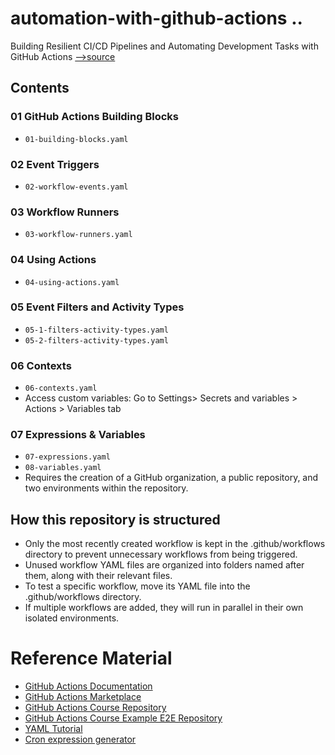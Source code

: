 # automation-with-github-actions ..

Building Resilient CI/CD Pipelines and Automating Development Tasks with GitHub Actions [-->source](https://www.udemy.com/course/mastering-github-actions-beginner-to-expert/)

## Contents

### 01 GitHub Actions Building Blocks
* `01-building-blocks.yaml`

### 02 Event Triggers
* `02-workflow-events.yaml`

### 03 Workflow Runners
* `03-workflow-runners.yaml`

### 04 Using Actions
* `04-using-actions.yaml`

### 05 Event Filters and Activity Types
* `05-1-filters-activity-types.yaml`
* `05-2-filters-activity-types.yaml`

### 06 Contexts
* `06-contexts.yaml`
* Access custom variables: Go to Settings> Secrets and variables > Actions > Variables tab

### 07 Expressions & Variables
* `07-expressions.yaml`
* `08-variables.yaml`
* Requires the creation of a GitHub organization, a public repository, and two environments within the repository.


## How this repository is structured

- Only the most recently created workflow is kept in the .github/workflows directory to prevent unnecessary workflows from being triggered.
- Unused workflow YAML files are organized into folders named after them, along with their relevant files.
- To test a specific workflow, move its YAML file into the .github/workflows directory.
- If multiple workflows are added, they will run in parallel in their own isolated environments.


# Reference Material
* [GitHub Actions Documentation](https://docs.github.com/en/actions)
* [GitHub Actions Marketplace](https://github.com/marketplace?type=actions)
* [GitHub Actions Course Repository](https://github.com/udemy-lauromueller/github-actions-course)
* [GitHub Actions Course Example E2E Repository](https://github.com/udemy-lauromueller/github-actions-course-example-e2e)
* [YAML Tutorial](https://www.cloudbees.com/blog/yaml-tutorial-everything-you-need-get-started)
* [Cron expression generator](https://crontab.cronhub.io/)
